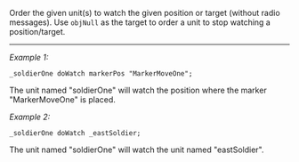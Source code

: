 Order the given unit(s) to watch the given position or target (without radio messages). Use `objNull` as the target to order a unit to stop watching a position/target.


---
*Example 1:*
```sqf
_soldierOne doWatch markerPos "MarkerMoveOne";
```

The unit named "soldierOne" will watch the position where the marker "MarkerMoveOne" is placed.

*Example 2:*
```sqf
_soldierOne doWatch _eastSoldier;
```

The unit named "soldierOne" will watch the unit named "eastSoldier".